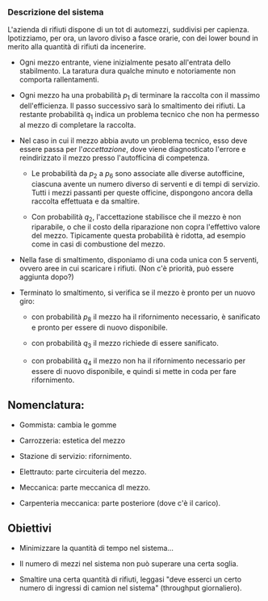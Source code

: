### Descrizione del sistema

L'azienda di rifiuti dispone di un tot di automezzi, suddivisi per capienza. Ipotizziamo, per ora, un lavoro diviso a fasce orarie, con dei lower bound in merito alla quantità di rifiuti da incenerire.

- Ogni mezzo entrante, viene inizialmente pesato all'entrata dello stabilmento. La taratura dura qualche minuto e notoriamente non comporta rallentamenti. 

- Ogni mezzo ha una probabilità $p_1$ di terminare la raccolta con il massimo dell'efficienza. Il passo successivo sarà lo smaltimento dei rifiuti.
  La restante probabilità $q_1$ indica un problema tecnico che non ha permesso al mezzo di completare la raccolta.

- Nel caso in cui il mezzo abbia avuto un problema tecnico, esso deve essere passa per l'*accettazione*, dove viene diagnosticato l'errore e reindirizzato il mezzo presso l'autofficina di competenza.
  
  - Le probabilità da $p_2$ a $p_6$ sono associate alle diverse autofficine, ciascuna avente un numero diverso di serventi e di tempi di servizio.
    Tutti i mezzi passanti per queste officine, dispongono ancora della raccolta effettuata e da smaltire.
  
  - Con probabilità $q_2$, l'accettazione stabilisce che il mezzo è non riparabile, o che il costo della riparazione non copra l'effettivo valore del mezzo. Tipicamente questa probabilità è ridotta, ad esempio come in casi di combustione del mezzo.

- Nella fase di smaltimento, disponiamo di una coda unica con $5$ serventi, ovvero aree in cui scaricare i rifiuti. (Non c'è priorità, può essere aggiunta dopo?)

- Terminato lo smaltimento, si verifica se il mezzo è pronto per un nuovo giro:
  
  - con probabilità $p_8$ il mezzo ha il rifornimento necessario, è sanificato e pronto per essere di nuovo disponibile.
  
  - con probabilità $q_3$ il mezzo richiede di essere sanificato.
  
  - con probabilità $q_4$ il mezzo non ha il rifornimento necessario per essere di nuovo disponibile, e quindi si mette in coda per fare rifornimento.

## Nomenclatura:

- Gommista: cambia le gomme

- Carrozzeria: estetica del mezzo

- Stazione di servizio: rifornimento.

- Elettrauto: parte circuiteria del mezzo.

- Meccanica: parte meccanica dl mezzo.

- Carpenteria meccanica: parte posteriore (dove c'è il carico).

## Obiettivi

- Minimizzare la quantità di tempo nel sistema...

- Il numero di mezzi nel sistema non può superare una certa soglia.

- Smaltire una certa quantità di rifiuti, leggasi "deve esserci un certo numero di ingressi di camion nel sistema" (throughput giornaliero).

